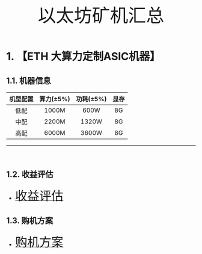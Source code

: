 <head><title>以太坊矿机汇总</title></head>
<center><font size=16>以太坊矿机汇总</font></center>

<br/>

# 1. 【ETH 大算力定制ASIC机器】

## 1.1. 机器信息
| 机型配置 | 算力(±5%) | 功耗(±5%) |显存|
|:------:|:------:|:------:|:------:|
|低配|1000M|600W|8G|
|中配|2200M|1320W|8G|
|高配|6000M|3600W|8G|

---

<br/>

## 1.2. 收益评估
* [<font size=6>收益评估</font>](https://docs.qq.com/pdf/DY0ZMbmhxTHRTZldn)



## 1.3. 购机方案
* [<font size=6>购机方案</font>](https://docs.qq.com/pdf/DY2xmVWFYV2dRcmJN)
